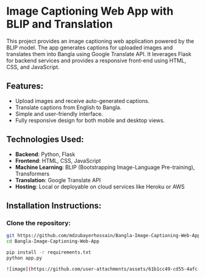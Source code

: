 # Image Captioning Web App with BLIP and Translation

This project provides an image captioning web application powered by the BLIP model. The app generates captions for uploaded images and translates them into Bangla using Google Translate API. It leverages Flask for backend services and provides a responsive front-end using HTML, CSS, and JavaScript.

## Features:
- Upload images and receive auto-generated captions.
- Translate captions from English to Bangla.
- Simple and user-friendly interface.
- Fully responsive design for both mobile and desktop views.

## Technologies Used:
- **Backend**: Python, Flask
- **Frontend**: HTML, CSS, JavaScript
- **Machine Learning**: BLIP (Bootstrapping Image-Language Pre-training), Transformers
- **Translation**: Google Translate API
- **Hosting**: Local or deployable on cloud services like Heroku or AWS

## Installation Instructions:

### Clone the repository:
  ```bash
  git https://github.com/mdzubayerhossain/Bangla-Image-Captioning-Web-App.git
  cd Bangla-Image-Captioning-Web-App

  pip install -r requirements.txt
  python app.py

![image](https://github.com/user-attachments/assets/61b1cc49-cd55-4afc-bd87-d51e541f3eda)
